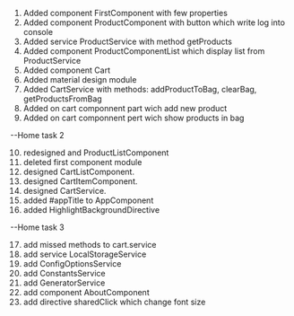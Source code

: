 1. Added component FirstComponent with few properties
2. Added component ProductComponent with button which write log into console
3. Added service ProductService with method getProducts
4. Added component ProductComponentList which display list from ProductService
5. Added component Cart
6. Added material design module
7. Added CartService with methods: addProductToBag, clearBag, getProductsFromBag
8. Added on cart componnent part wich add new product
9. Added on cart componnent pert wich show products in bag

--Home task 2

10. redesigned and ProductListComponent
11. deleted first component module
12. designed CartListComponent.
13. designed СartItemComponent.
14. designed CartService.
15. added #appTitle to AppComponent
16. added HighlightBackgroundDirective

--Home task 3

17. add missed methods to cart.service
18. add service LocalStorageService
19. add ConfigOptionsService
20. add ConstantsService
21. add GeneratorService
22. add component AboutComponent
23. add directive sharedClick which change font size

